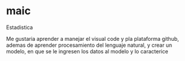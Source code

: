 # maic
Estadistica

Me gustaria aprender a manejar el visual code y pla plataforma github, ademas de aprender procesamiento del lenguaje natural, y crear un modelo, en que se le ingresen los datos al modelo y lo caracterice 

